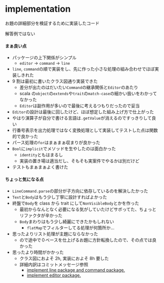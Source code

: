 # implementation
お題の詳細部分を検証するために実装したコード

解答例ではない

#### まぁ良い点
+ パッケージの上下関係がシンプル
  + `editor` → `command` → `line`
+ `line`, `command`の順で実装をし、先に作った小さな処理の組み合わせでほぼ実装しきれた
+ 9 割は最初に書いたクラス図通り実装できた
  + 差分が出たのはだいたい`Command`の継承関係と`Editor`のあたり
  + scala の`object`の`extends`や`trait`の`match-case`の細かい扱いをわかってなかった
  + `Editor`は副作用が多いので最後に考えるつもりだったので妥当
+ `Editor`の設計は最後に回したけど、ほぼ想定した組み上げ方で仕上がった
+ やはり演算子が自分で書ける言語は`.getValue`が消えるのですっきりして良い
+ 行番号表示を出力処理ではなく変換処理として実装してテストした点は関数的で良かった
+ パース処理の`for`はまぁまぁ収まりが良かった
+ `Bool`に`implicit`でメソッドを生やしたのは面白かった
  + `identity`ともはまるし
  + 実装の置き場は適当だし、そもそも実案件でやるかは別だけど
+ テストもまぁまぁよく書けた

#### ちょっと気になる点
+ `LineCommand.parse`の部分が子方向に依存しているのを解決したかった
+ `Text`と`Body`はもう少し丁寧に設計すればよかった
+ 終盤で`Body`を class から trait にして`NonVisibleBody`とかを作った
  + 最初からなんとなく必要になる気がしていたけどサボってた、ちょっとリファクタが辛かった
  + `Body`まわりはもう少し綺麗にできたかもしれない
    + `flatMap`でフィルターしてる処理が何箇所か...
+ 思ったよりリスト処理が主題にならなかった
  + ので途中で０ベースを仕上げるお題に方針転換したので、その点では良かった
+ 思ったより時間がかかった
  + クラス図におよそ 2h, 実装におよそ 8h 要した
  + 詳細内訳はコミットメッセージ参照
    + [implement line package and command package.](https://github.com/suzuki-hoge/hoge-work/commit/1a0a8f1050cffe83572865519e91896c9f7ce540)
    + [implement editor package.](https://github.com/suzuki-hoge/hoge-work/commit/5bf08f4a9fe37bdf133ca479c2f2782634cc0e50)
